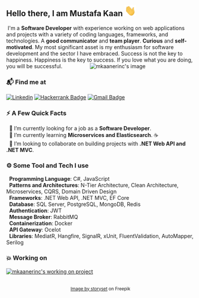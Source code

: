 ## Hello there, I am Mustafa Kaan <img src="https://raw.githubusercontent.com/ABSphreak/ABSphreak/master/gifs/Hi.gif" width="30px" height="30px">

&nbsp;I'm a **Software Developer** with experience working on web applications and projects with a variety of coding languages, frameworks, and technologies. A **good communicator** and **team player**. **Curious** and **self-motivated**. My most significant asset is my enthusiasm for software development and the sector I have embraced. Success is not the key to happiness. Happiness is the key to success. If you love what you are doing, you will be successful.
<img align="right" src="https://drive.google.com/uc?id=1NU1xXSu9i_CMg1BNA5jwVtxnQoRq9f5N" width='280' alt="mkaanerinc's image"/>

### 📬 Find me at

[![Linkedin](https://img.shields.io/badge/LinkedIn-%230077B5.svg?style=flat&logo=Linkedin&logoColor=white&link=https://www.linkedin.com/in/mkaanerinc/)](https://www.linkedin.com/in/mkaanerinc)
[![Hackerrank Badge](https://img.shields.io/badge/-Hackerrank-2EC866?style=flat&logo=HackerRank&logoColor=white&link=https://www.hackerrank.com/mkaanerinc)](https://www.hackerrank.com/mkaanerinc)
[![Gmail Badge](https://img.shields.io/badge/-Gmail-d14836?style=flat&logo=Gmail&logoColor=white&link=mailto:mkaanerinc@gmail.com)](mailto:mkaanerinc@gmail.com)

### ⚡️ A Few Quick Facts

&nbsp;&nbsp;🔭 I’m currently looking for a job as a **Software Developer**.<br>
&nbsp;&nbsp;🌱 I’m currently learning **Microservices and Elasticsearch**. ☕<br>
&nbsp;&nbsp;👯 I’m looking to collaborate on building projects with **.NET Web API and .NET MVC**.<br>

 ### ⚙️ Some Tool and Tech I use
 
&nbsp;&nbsp;**Programming Language**: C#, JavaScript<br>
&nbsp;&nbsp;**Patterns and Architectures**: N-Tier Architecture, Clean Architecture, Microservices, CQRS, Domain Driven Design<br>
&nbsp;&nbsp;**Frameworks**: .NET Web API, .NET MVC, EF Core<br>
&nbsp;&nbsp;**Database**: SQL Server, PostgreSQL, MongoDB, Redis<br>
&nbsp;&nbsp;**Authentication**: JWT<br>
&nbsp;&nbsp;**Message Broker**: RabbitMQ<br>
&nbsp;&nbsp;**Containerization**: Docker<br>
&nbsp;&nbsp;**API Gateway**: Ocelot<br>
&nbsp;&nbsp;**Libraries**: MediatR, Hangfire, SignalR, xUnit, FluentValidation, AutoMapper, Serilog<br>

### 💥 Working on

<a href="https://github.com/mkaanerinc/DemoMicroservices">
  <img align="center" src="https://github-readme-stats.vercel.app/api/pin/?username=mkaanerinc&repo=DemoMicroservices&show_owner=true&theme=react" alt="mkaanerinc's working on project"/>
</a>
<p align="center">
<br>
<sup><a href="https://www.freepik.com/free-vector/code-typing-concept-illustration_10259340.htm#page=2&position=20&from_view=author&uuid=a3f4a5d3-58c4-4fa2-8df8-d9a1ff853fd0">Image by storyset</a> on Freepik</sup>
